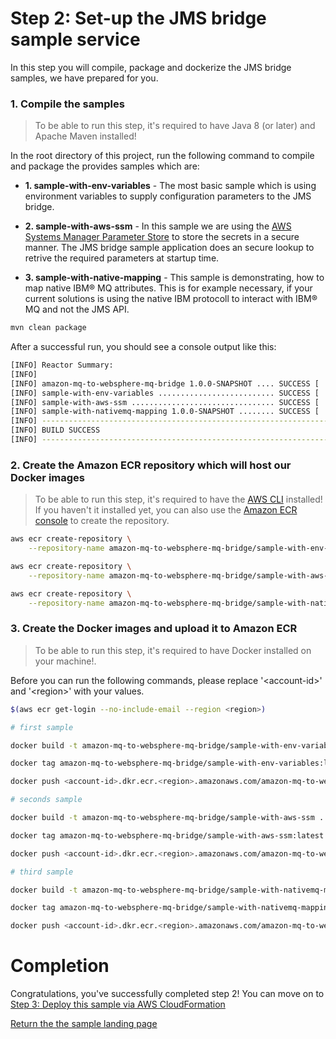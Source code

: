 # Step 2: Set-up the JMS bridge sample service

In this step you will compile, package and dockerize the JMS bridge samples, we have prepared for you.

### 1. Compile the samples

> To be able to run this step, it's required to have Java 8 (or later) and Apache Maven installed!

In the root directory of this project, run the following command to compile and package the provides samples which are:  

* **1. sample-with-env-variables** - The most basic sample which is using environment variables to supply configuration parameters to the JMS bridge.

* **2. sample-with-aws-ssm** - In this sample we are using the [AWS Systems Manager Parameter Store](https://aws.amazon.com/systems-manager/features/#Parameter_Store) to store the secrets in a secure manner. The JMS bridge sample application does an secure lookup to retrive the required parameters at startup time.

* **3. sample-with-native-mapping** - This sample is demonstrating, how to map native IBM® MQ attributes. This is for example necessary, if your current solutions is using the native IBM protocoll to interact with IBM® MQ and not the JMS API. 

``` bash
mvn clean package
```

After a successful run, you should see a console output like this:
``` bash
[INFO] Reactor Summary:
[INFO]
[INFO] amazon-mq-to-websphere-mq-bridge 1.0.0-SNAPSHOT .... SUCCESS [  0.300 s]
[INFO] sample-with-env-variables .......................... SUCCESS [  9.666 s]
[INFO] sample-with-aws-ssm ................................ SUCCESS [  6.101 s]
[INFO] sample-with-nativemq-mapping 1.0.0-SNAPSHOT ........ SUCCESS [  4.572 s]
[INFO] ------------------------------------------------------------------------
[INFO] BUILD SUCCESS
[INFO] ------------------------------------------------------------------------
```

### 2. Create the Amazon ECR repository which will host our Docker images

> To be able to run this step, it's required to have the [AWS CLI](https://aws.amazon.com/cli/) installed! If you haven't it installed yet, you can also use the [Amazon ECR console](https://docs.aws.amazon.com/AmazonECR/latest/userguide/repository-create.html) to create the repository.

``` bash
aws ecr create-repository \
    --repository-name amazon-mq-to-websphere-mq-bridge/sample-with-env-variables

aws ecr create-repository \
    --repository-name amazon-mq-to-websphere-mq-bridge/sample-with-aws-ssm

aws ecr create-repository \
    --repository-name amazon-mq-to-websphere-mq-bridge/sample-with-nativemq-mapping
```

### 3. Create the Docker images and upload it to Amazon ECR

> To be able to run this step, it's required to have Docker installed on your machine!.

Before you can run the following commands, please replace '\<account-id>' and '\<region>' with your values.

``` bash
$(aws ecr get-login --no-include-email --region <region>)

# first sample

docker build -t amazon-mq-to-websphere-mq-bridge/sample-with-env-variables .

docker tag amazon-mq-to-websphere-mq-bridge/sample-with-env-variables:latest <account-id>.dkr.ecr.<region>.amazonaws.com/amazon-mq-to-websphere-mq-bridge/sample-with-env-variables:latest

docker push <account-id>.dkr.ecr.<region>.amazonaws.com/amazon-mq-to-websphere-mq-bridge/sample-with-env-variables:latest

# seconds sample

docker build -t amazon-mq-to-websphere-mq-bridge/sample-with-aws-ssm .

docker tag amazon-mq-to-websphere-mq-bridge/sample-with-aws-ssm:latest <account-id>.dkr.ecr.<region>.amazonaws.com/amazon-mq-to-websphere-mq-bridge/sample-with-aws-ssm:latest

docker push <account-id>.dkr.ecr.<region>.amazonaws.com/amazon-mq-to-websphere-mq-bridge/sample-with-aws-ssm:latest

# third sample

docker build -t amazon-mq-to-websphere-mq-bridge/sample-with-nativemq-mapping .

docker tag amazon-mq-to-websphere-mq-bridge/sample-with-nativemq-mapping:latest <account-id>.dkr.ecr.<region>.amazonaws.com/amazon-mq-to-websphere-mq-bridge/sample-with-nativemq-mapping:latest

docker push <account-id>.dkr.ecr.<region>.amazonaws.com/amazon-mq-to-websphere-mq-bridge/sample-with-nativemq-mapping:latest

```

# Completion

Congratulations, you've successfully completed step 2! You can move on to [Step 3: Deploy this sample via  AWS CloudFormation](/step-3.md)

[Return the the sample landing page](/README.md)